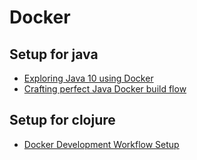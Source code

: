 # Docker

## Setup for java

* [Exploring Java 10 using Docker](https://blog.knoldus.com/2018/05/02/java-10-exploring-using-docker/)
* [Crafting perfect Java Docker build flow](https://codefresh.io/docker-tutorial/java_docker_pipeline/)

## Setup for clojure

* [Docker Development Workflow Setup](http://tuttlem.github.io/2015/05/08/docker-development-workflow-setup.html)
